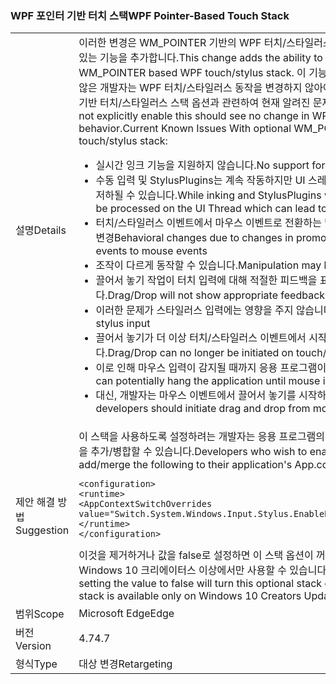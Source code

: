 ### <a name="wpf-pointer-based-touch-stack"></a><span data-ttu-id="5f2c5-101">WPF 포인터 기반 터치 스택</span><span class="sxs-lookup"><span data-stu-id="5f2c5-101">WPF Pointer-Based Touch Stack</span></span>

|   |   |
|---|---|
|<span data-ttu-id="5f2c5-102">설명</span><span class="sxs-lookup"><span data-stu-id="5f2c5-102">Details</span></span>|<span data-ttu-id="5f2c5-103">이러한 변경은 WM_POINTER 기반의 WPF 터치/스타일러스 스택 옵션을 사용할 수 있는 기능을 추가합니다.</span><span class="sxs-lookup"><span data-stu-id="5f2c5-103">This change adds the ability to enable an optional WM_POINTER based WPF touch/stylus stack.</span></span>  <span data-ttu-id="5f2c5-104">이 기능을 명시적으로 활성화하지 않은 개발자는 WPF 터치/스타일러스 동작을 변경하지 않아야 합니다. WM_POINTER 기반 터치/스타일러스 스택 옵션과 관련하여 현재 알려진 문제점:</span><span class="sxs-lookup"><span data-stu-id="5f2c5-104">Developers that do not explicitly enable this should see no change in WPF touch/stylus behavior.Current Known Issues With optional WM_POINTER based touch/stylus stack:</span></span><ul><li><span data-ttu-id="5f2c5-105">실시간 잉크 기능을 지원하지 않습니다.</span><span class="sxs-lookup"><span data-stu-id="5f2c5-105">No support for real-time inking.</span></span></li><li><span data-ttu-id="5f2c5-106">수동 입력 및 StylusPlugins는 계속 작동하지만 UI 스레드에서 처리되므로 성능이 저하될 수 있습니다.</span><span class="sxs-lookup"><span data-stu-id="5f2c5-106">While inking and StylusPlugins will still work, they will be processed on the UI Thread which can lead to poor performance.</span></span></li><li><span data-ttu-id="5f2c5-107">터치/스타일러스 이벤트에서 마우스 이벤트로 전환하는 방식의 변경으로 인해 동작 변경</span><span class="sxs-lookup"><span data-stu-id="5f2c5-107">Behavioral changes due to changes in promotion from touch/stylus events to mouse events</span></span></li><li><span data-ttu-id="5f2c5-108">조작이 다르게 동작할 수 있습니다.</span><span class="sxs-lookup"><span data-stu-id="5f2c5-108">Manipulation may behave differently</span></span></li><li><span data-ttu-id="5f2c5-109">끌어서 놓기 작업이 터치 입력에 대해 적절한 피드백을 표시하지 않습니다.</span><span class="sxs-lookup"><span data-stu-id="5f2c5-109">Drag/Drop will not show appropriate feedback for touch input</span></span></li><li><span data-ttu-id="5f2c5-110">이러한 문제가 스타일러스 입력에는 영향을 주지 않습니다.</span><span class="sxs-lookup"><span data-stu-id="5f2c5-110">This does not affect stylus input</span></span></li><li><span data-ttu-id="5f2c5-111">끌어서 놓기가 더 이상 터치/스타일러스 이벤트에서 시작될 수 없습니다.</span><span class="sxs-lookup"><span data-stu-id="5f2c5-111">Drag/Drop can no longer be initiated on touch/stylus events</span></span></li><li><span data-ttu-id="5f2c5-112">이로 인해 마우스 입력이 감지될 때까지 응용 프로그램이 중단될 수 있습니다.</span><span class="sxs-lookup"><span data-stu-id="5f2c5-112">This can potentially hang the application until mouse input is detected.</span></span></li><li><span data-ttu-id="5f2c5-113">대신, 개발자는 마우스 이벤트에서 끌어서 놓기를 시작하는 것이 좋습니다.</span><span class="sxs-lookup"><span data-stu-id="5f2c5-113">Instead, developers should initiate drag and drop from mouse events.</span></span></li></ul>|
|<span data-ttu-id="5f2c5-114">제안 해결 방법</span><span class="sxs-lookup"><span data-stu-id="5f2c5-114">Suggestion</span></span>|<span data-ttu-id="5f2c5-115">이 스택을 사용하도록 설정하려는 개발자는 응용 프로그램의 App.config 파일에 다음을 추가/병합할 수 있습니다.</span><span class="sxs-lookup"><span data-stu-id="5f2c5-115">Developers who wish to enable this stack can add/merge the following to their application's App.config file:</span></span><pre><code class="language-xml">&lt;configuration&gt;&#13;&#10;&lt;runtime&gt;&#13;&#10;&lt;AppContextSwitchOverrides value=&quot;Switch.System.Windows.Input.Stylus.EnablePointerSupport=true&quot;/&gt;&#13;&#10;&lt;/runtime&gt;&#13;&#10;&lt;/configuration&gt;&#13;&#10;</code></pre><span data-ttu-id="5f2c5-116">이것을 제거하거나 값을 false로 설정하면 이 스택 옵션이 꺼집니다. 이 스택은 Windows 10 크리에이터스 이상에서만 사용할 수 있습니다.</span><span class="sxs-lookup"><span data-stu-id="5f2c5-116">Removing this or setting the value to false will turn this optional stack off.Please note that this stack is available only on Windows 10 Creators Update and above.</span></span>|
|<span data-ttu-id="5f2c5-117">범위</span><span class="sxs-lookup"><span data-stu-id="5f2c5-117">Scope</span></span>|<span data-ttu-id="5f2c5-118">Microsoft Edge</span><span class="sxs-lookup"><span data-stu-id="5f2c5-118">Edge</span></span>|
|<span data-ttu-id="5f2c5-119">버전</span><span class="sxs-lookup"><span data-stu-id="5f2c5-119">Version</span></span>|<span data-ttu-id="5f2c5-120">4.7</span><span class="sxs-lookup"><span data-stu-id="5f2c5-120">4.7</span></span>|
|<span data-ttu-id="5f2c5-121">형식</span><span class="sxs-lookup"><span data-stu-id="5f2c5-121">Type</span></span>|<span data-ttu-id="5f2c5-122">대상 변경</span><span class="sxs-lookup"><span data-stu-id="5f2c5-122">Retargeting</span></span>|

